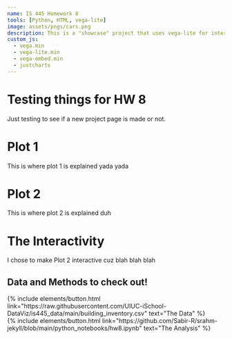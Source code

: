 ```yaml
---
name: IS 445 Homework 8
tools: [Python, HTML, vega-lite]
image: assets/pngs/cars.png
description: This is a "showcase" project that uses vega-lite for interactive viz!
custom_js:
  - vega.min
  - vega-lite.min
  - vega-embed.min
  - justcharts
---
```



# Testing things for HW 8

Just testing to see if a new project page is made or not.

# Plot 1

<vegachart schema-url="{{ site.baseurl }}/assets/json/cars.json" style="width: 100%"></vegachart>

This is where plot 1 is explained yada yada

# Plot 2

<vegachart schema-url="{{ site.baseurl }}/assets/json/cars.json" style="width: 100%"></vegachart>

This is where plot 2 is explained duh

# The Interactivity

I chose to make Plot 2 interactive cuz blah blah blah

## Data and Methods to check out!

<!-- these are written in a combo of html and liquid --> 

<div class="left">
{% include elements/button.html link="https://raw.githubusercontent.com/UIUC-iSchool-DataViz/is445_data/main/building_inventory.csv" text="The Data" %}
</div>

<div class="right">
{% include elements/button.html link="https://github.com/Sabir-R/srahm-jekyll/blob/main/python_notebooks/hw8.ipynb" text="The Analysis" %}
</div>

